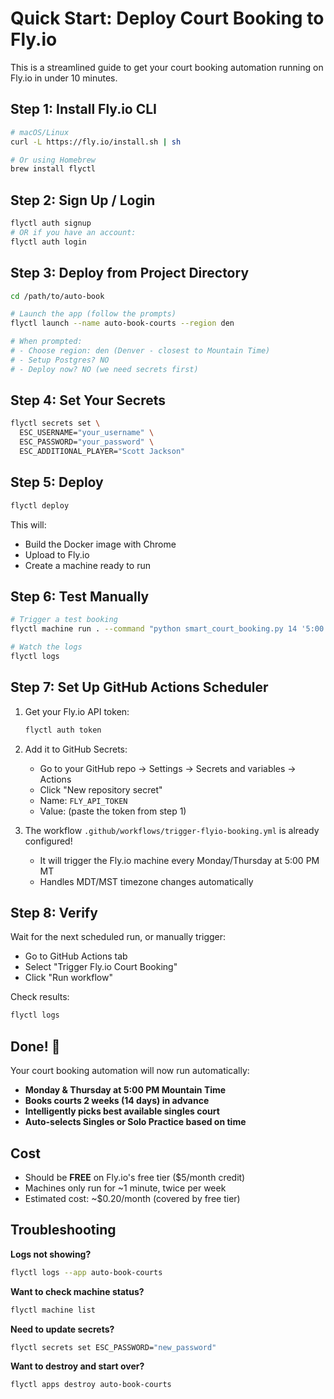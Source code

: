 # Quick Start: Deploy Court Booking to Fly.io

This is a streamlined guide to get your court booking automation running on Fly.io in under 10 minutes.

## Step 1: Install Fly.io CLI

```bash
# macOS/Linux
curl -L https://fly.io/install.sh | sh

# Or using Homebrew
brew install flyctl
```

## Step 2: Sign Up / Login

```bash
flyctl auth signup
# OR if you have an account:
flyctl auth login
```

## Step 3: Deploy from Project Directory

```bash
cd /path/to/auto-book

# Launch the app (follow the prompts)
flyctl launch --name auto-book-courts --region den

# When prompted:
# - Choose region: den (Denver - closest to Mountain Time)
# - Setup Postgres? NO
# - Deploy now? NO (we need secrets first)
```

## Step 4: Set Your Secrets

```bash
flyctl secrets set \
  ESC_USERNAME="your_username" \
  ESC_PASSWORD="your_password" \
  ESC_ADDITIONAL_PLAYER="Scott Jackson"
```

## Step 5: Deploy

```bash
flyctl deploy
```

This will:
- Build the Docker image with Chrome
- Upload to Fly.io
- Create a machine ready to run

## Step 6: Test Manually

```bash
# Trigger a test booking
flyctl machine run . --command "python smart_court_booking.py 14 '5:00 PM' 45"

# Watch the logs
flyctl logs
```

## Step 7: Set Up GitHub Actions Scheduler

1. Get your Fly.io API token:
   ```bash
   flyctl auth token
   ```

2. Add it to GitHub Secrets:
   - Go to your GitHub repo → Settings → Secrets and variables → Actions
   - Click "New repository secret"
   - Name: `FLY_API_TOKEN`
   - Value: (paste the token from step 1)

3. The workflow `.github/workflows/trigger-flyio-booking.yml` is already configured!
   - It will trigger the Fly.io machine every Monday/Thursday at 5:00 PM MT
   - Handles MDT/MST timezone changes automatically

## Step 8: Verify

Wait for the next scheduled run, or manually trigger:
- Go to GitHub Actions tab
- Select "Trigger Fly.io Court Booking"
- Click "Run workflow"

Check results:
```bash
flyctl logs
```

## Done! 🎉

Your court booking automation will now run automatically:
- **Monday & Thursday at 5:00 PM Mountain Time**
- **Books courts 2 weeks (14 days) in advance**
- **Intelligently picks best available singles court**
- **Auto-selects Singles or Solo Practice based on time**

## Cost

- Should be **FREE** on Fly.io's free tier ($5/month credit)
- Machines only run for ~1 minute, twice per week
- Estimated cost: ~$0.20/month (covered by free tier)

## Troubleshooting

**Logs not showing?**
```bash
flyctl logs --app auto-book-courts
```

**Want to check machine status?**
```bash
flyctl machine list
```

**Need to update secrets?**
```bash
flyctl secrets set ESC_PASSWORD="new_password"
```

**Want to destroy and start over?**
```bash
flyctl apps destroy auto-book-courts
```
